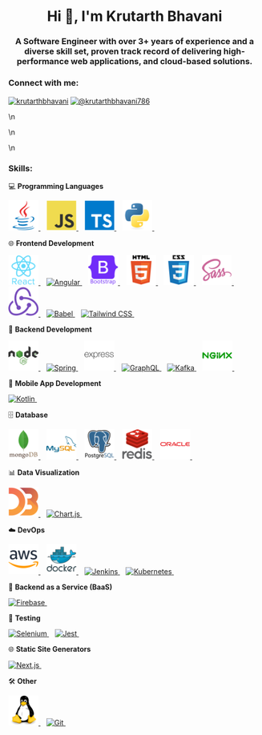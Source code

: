 <h1 align="center">Hi 👋, I'm Krutarth Bhavani</h1>
<h3 align="center">A Software Engineer with over 3+ years of experience and a diverse skill set, proven track record of delivering high-performance web applications, and cloud-based solutions.</h3>

<h3 align="left">Connect with me:</h3>
<p align="left">
<a href="https://linkedin.com/in/krutarthbhavani" target="blank"><img align="center" src="https://raw.githubusercontent.com/rahuldkjain/github-profile-readme-generator/master/src/images/icons/Social/linked-in-alt.svg" alt="krutarthbhavani" height="60" width="60" /></a>
<a href="https://medium.com/@krutarthbhavani786" target="blank"><img align="center" src="https://raw.githubusercontent.com/rahuldkjain/github-profile-readme-generator/master/src/images/icons/Social/medium.svg" alt="@krutarthbhavani786" height="60" width="60" /></a>
</p>

<p>\n</p>
<p>\n</p>
<p>\n</p>
<h3 align="left">Skills:</h3>
💻 <b>Programming Languages</b>
<p align="left"> 
<a href="https://www.java.com" target="_blank" rel="noreferrer"> <img src="https://raw.githubusercontent.com/devicons/devicon/master/icons/java/java-original.svg" alt="Java" width="60" height="60"/> </a>&nbsp&nbsp
<a href="https://developer.mozilla.org/en-US/docs/Web/JavaScript" target="_blank" rel="noreferrer"> <img src="https://raw.githubusercontent.com/devicons/devicon/master/icons/javascript/javascript-original.svg" alt="JavaScript" width="60" height="60"/> </a> &nbsp&nbsp
<a href="https://www.typescriptlang.org/" target="_blank" rel="noreferrer"> <img src="https://raw.githubusercontent.com/devicons/devicon/master/icons/typescript/typescript-original.svg" alt="TypeScript" width="60" height="60"/> </a>&nbsp&nbsp
<a href="https://www.python.org" target="_blank" rel="noreferrer"> <img src="https://raw.githubusercontent.com/devicons/devicon/master/icons/python/python-original.svg" alt="Python" width="60" height="60"/> </a> &nbsp&nbsp
</p>

🌐 <b>Frontend Development</b>
<p align="left">
<a href="https://reactjs.org/" target="_blank" rel="noreferrer"> <img src="https://raw.githubusercontent.com/devicons/devicon/master/icons/react/react-original-wordmark.svg" alt="React" width="60" height="60"/> </a>&nbsp&nbsp
<a href="https://angular.io" target="_blank" rel="noreferrer"> <img src="https://angular.io/assets/images/logos/angular/angular.svg" alt="Angular" width="60" height="60"/> </a>&nbsp&nbsp
<a href="https://getbootstrap.com" target="_blank" rel="noreferrer"> <img src="https://raw.githubusercontent.com/devicons/devicon/master/icons/bootstrap/bootstrap-plain-wordmark.svg" alt="Bootstrap" width="60" height="60"/> </a>&nbsp&nbsp
<a href="https://www.w3.org/html/" target="_blank" rel="noreferrer"> <img src="https://raw.githubusercontent.com/devicons/devicon/master/icons/html5/html5-original-wordmark.svg" alt="HTML5" width="60" height="60"/> </a> &nbsp&nbsp
<a href="https://www.w3schools.com/css/" target="_blank" rel="noreferrer"> <img src="https://raw.githubusercontent.com/devicons/devicon/master/icons/css3/css3-original-wordmark.svg" alt="CSS3" width="60" height="60"/> </a> &nbsp&nbsp
<a href="https://sass-lang.com" target="_blank" rel="noreferrer"> <img src="https://raw.githubusercontent.com/devicons/devicon/master/icons/sass/sass-original.svg" alt="Sass" width="60" height="60"/> </a>&nbsp&nbsp
<a href="https://redux.js.org" target="_blank" rel="noreferrer"> <img src="https://raw.githubusercontent.com/devicons/devicon/master/icons/redux/redux-original.svg" alt="Redux" width="60" height="60"/> </a>&nbsp&nbsp
<a href="https://babeljs.io/" target="_blank" rel="noreferrer"> <img src="https://www.vectorlogo.zone/logos/babeljs/babeljs-icon.svg" alt="Babel" width="60" height="60"/> </a>&nbsp&nbsp
<a href="https://tailwindcss.com/" target="_blank" rel="noreferrer"> <img src="https://www.vectorlogo.zone/logos/tailwindcss/tailwindcss-icon.svg" alt="Tailwind CSS" width="60" height="60"/> </a>&nbsp&nbsp
</p>

🚀 <b> Backend Development</b>
<p align="left"> 
<a href="https://nodejs.org" target="_blank" rel="noreferrer"> <img src="https://raw.githubusercontent.com/devicons/devicon/master/icons/nodejs/nodejs-original-wordmark.svg" alt="Node.js" width="60" height="60"/> </a>&nbsp&nbsp
<a href="https://spring.io/" target="_blank" rel="noreferrer"> <img src="https://www.vectorlogo.zone/logos/springio/springio-icon.svg" alt="Spring" width="60" height="60"/> </a>&nbsp&nbsp
<a href="https://expressjs.com" target="_blank" rel="noreferrer"> <img src="https://raw.githubusercontent.com/devicons/devicon/master/icons/express/express-original-wordmark.svg" alt="Express.js" width="60" height="60"/> </a>&nbsp&nbsp
<a href="https://graphql.org" target="_blank" rel="noreferrer"> <img src="https://www.vectorlogo.zone/logos/graphql/graphql-icon.svg" alt="GraphQL" width="60" height="60"/> </a>&nbsp&nbsp
<a href="https://kafka.apache.org/" target="_blank" rel="noreferrer"> <img src="https://www.vectorlogo.zone/logos/apache_kafka/apache_kafka-icon.svg" alt="Kafka" width="60" height="60"/> </a>&nbsp&nbsp
<a href="https://www.nginx.com" target="_blank" rel="noreferrer"> <img src="https://raw.githubusercontent.com/devicons/devicon/master/icons/nginx/nginx-original.svg" alt="NGINX" width="60" height="60"/> </a>&nbsp&nbsp
</p>

📱 <b>Mobile App Development</b>
<p align="left"> 
<a href="https://kotlinlang.org" target="_blank" rel="noreferrer"> <img src="https://www.vectorlogo.zone/logos/kotlinlang/kotlinlang-icon.svg" alt="Kotlin" width="60" height="60"/> </a> &nbsp&nbsp
</p>

🗄️ <b>Database</b>
<p align="left">
<a href="https://www.mongodb.com/" target="_blank" rel="noreferrer"> <img src="https://raw.githubusercontent.com/devicons/devicon/master/icons/mongodb/mongodb-original-wordmark.svg" alt="MongoDB" width="60" height="60"/> </a>&nbsp&nbsp
<a href="https://www.mysql.com/" target="_blank" rel="noreferrer"> <img src="https://raw.githubusercontent.com/devicons/devicon/master/icons/mysql/mysql-original-wordmark.svg" alt="MySQL" width="60" height="60"/> </a>&nbsp&nbsp
<a href="https://www.postgresql.org" target="_blank" rel="noreferrer"> <img src="https://raw.githubusercontent.com/devicons/devicon/master/icons/postgresql/postgresql-original-wordmark.svg" alt="PostgreSQL" width="60" height="60"/> </a>&nbsp&nbsp
<a href="https://redis.io" target="_blank" rel="noreferrer"> <img src="https://raw.githubusercontent.com/devicons/devicon/master/icons/redis/redis-original-wordmark.svg" alt="Redis" width="60" height="60"/> </a>&nbsp&nbsp
<a href="https://www.oracle.com/" target="_blank" rel="noreferrer"> <img src="https://raw.githubusercontent.com/devicons/devicon/master/icons/oracle/oracle-original.svg" alt="Oracle" width="60" height="60"/> </a>&nbsp&nbsp
</p>

📊 <b>Data Visualization</b>
<p align="left">
<a href="https://d3js.org/" target="_blank" rel="noreferrer"> <img src="https://raw.githubusercontent.com/devicons/devicon/master/icons/d3js/d3js-original.svg" alt="D3.js" width="60" height="60"/> </a>&nbsp&nbsp 
<a href="https://www.chartjs.org" target="_blank" rel="noreferrer"> <img src="https://www.chartjs.org/media/logo-title.svg" alt="Chart.js" width="60" height="60"/> </a>&nbsp&nbsp
</p>

☁️ <b>DevOps</b>
<p align="left"> 
<a href="https://aws.amazon.com" target="_blank" rel="noreferrer"> <img src="https://raw.githubusercontent.com/devicons/devicon/master/icons/amazonwebservices/amazonwebservices-original-wordmark.svg" alt="AWS" width="60" height="60"/> </a>&nbsp&nbsp 
<a href="https://www.docker.com/" target="_blank" rel="noreferrer"> <img src="https://raw.githubusercontent.com/devicons/devicon/master/icons/docker/docker-original-wordmark.svg" alt="Docker" width="60" height="60"/> </a>&nbsp&nbsp 
<a href="https://www.jenkins.io" target="_blank" rel="noreferrer"> <img src="https://www.vectorlogo.zone/logos/jenkins/jenkins-icon.svg" alt="Jenkins" width="60" height="60"/> </a>&nbsp&nbsp
<a href="https://kubernetes.io" target="_blank" rel="noreferrer"> <img src="https://www.vectorlogo.zone/logos/kubernetes/kubernetes-icon.svg" alt="Kubernetes" width="60" height="60"/> </a>&nbsp&nbsp
</p>

🔧 <b>Backend as a Service (BaaS)</b>
<p align="left"> 
<a href="https://firebase.google.com/" target="_blank" rel="noreferrer"> <img src="https://www.vectorlogo.zone/logos/firebase/firebase-icon.svg" alt="Firebase" width="60" height="60"/> </a>&nbsp&nbsp 
</p>

🧪 <b>Testing</b>
<p align="left"> 
<a href="https://www.selenium.dev" target="_blank" rel="noreferrer"> <img src="https://raw.githubusercontent.com/detain/svg-logos/780f25886640cef088af994181646db2f6b1a3f8/svg/selenium-logo.svg" alt="Selenium" width="60" height="60"/> </a>&nbsp&nbsp
<a href="https://jestjs.io" target="_blank" rel="noreferrer"> <img src="https://www.vectorlogo.zone/logos/jestjsio/jestjsio-icon.svg" alt="Jest" width="60" height="60"/> </a>&nbsp&nbsp 
</p>

🌐 <b>Static Site Generators</b>
<p align="left">
<a href="https://nextjs.org/" target="_blank" rel="noreferrer"> <img src="https://cdn.worldvectorlogo.com/logos/nextjs-2.svg" alt="Next.js" width="60" height="60"/> </a>&nbsp&nbsp
</p>

🛠️ <b>Other</b>
<p align="left">
<a href="https://www.linux.org/" target="_blank" rel="noreferrer"> <img src="https://raw.githubusercontent.com/devicons/devicon/master/icons/linux/linux-original.svg" alt="Linux" width="60" height="60"/> </a>&nbsp&nbsp 
<a href="https://git-scm.com/" target="_blank" rel="noreferrer"> <img src="https://www.vectorlogo.zone/logos/git-scm/git-scm-icon.svg" alt="Git" width="60" height="60"/> </a>&nbsp&nbsp 
</p>
